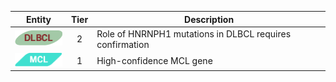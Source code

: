 |Entity|Tier|Description              |
|:----:|:----:|------------------------------|
|![DLBCL](images/icons/DLBCL_tier2.png) | 2 | Role of HNRNPH1 mutations in DLBCL requires confirmation|
|![MCL](images/icons/MCL_tier1.png) | 1 | High-confidence MCL gene|
